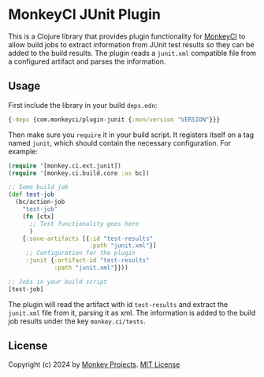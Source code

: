 # MonkeyCI JUnit Plugin

This is a Clojure library that provides plugin functionality for [MonkeyCI](https://monkeyci.com)
to allow build jobs to extract information from JUnit test results so they can be added to the
build results.  The plugin reads a `junit.xml` compatible file from a configured artifact and
parses the information.

## Usage

First include the library in your build `deps.edn`:

```clojure
{:deps {com.monkeyci/plugin-junit {:mvn/version "VERSION"}}}
```

Then make sure you `require` it in your build script.  It registers itself on a tag
named `junit`, which should contain the necessary configuration.  For example:

```clojure
(require '[monkey.ci.ext.junit])
(require '[monkey.ci.build.core :as bc])

;; Some build job
(def test-job
  (bc/action-job
    "test-job"
    (fn [ctx]
      ;; Test functionality goes here
      )
    {:save-artifacts [{:id "test-results"
                       :path "junit.xml"}]
     ;; Configuration for the plugin
     :junit {:artifact-id "test-results"
             :path "junit.xml"}}))

;; Jobs in your build script
[test-job]
```

The plugin will read the artifact with id `test-results` and extract the `junit.xml` file
from it, parsing it as xml.  The information is added to the build job results under the
key `monkey.ci/tests`.

## License

Copyright (c) 2024 by [Monkey Projects](https://www.monkey-projects.be).
[MIT License](LICENSE)

